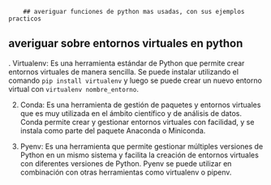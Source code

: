         ## averiguar funciones de python mas usadas, con sus ejemplos practicos
## averiguar sobre entornos virtuales en python


. Virtualenv: Es una herramienta estándar de Python que permite crear entornos virtuales de manera sencilla. Se puede instalar utilizando el comando `pip install virtualenv` y luego se puede crear un nuevo entorno virtual con `virtualenv nombre_entorno`.

2. Conda: Es una herramienta de gestión de paquetes y entornos virtuales que es muy utilizada en el ámbito científico y de análisis de datos. Conda permite crear y gestionar entornos virtuales con facilidad, y se instala como parte del paquete Anaconda o Miniconda.

3. Pyenv: Es una herramienta que permite gestionar múltiples versiones de Python en un mismo sistema y facilita la creación de entornos virtuales con diferentes versiones de Python. Pyenv se puede utilizar en combinación con otras herramientas como virtualenv o pipenv.

